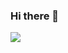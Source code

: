 ### Hi there 👋

<a align="center" href="https://github.com/alirezaahani">
  <img align="center" src="https://github-readme-stats.vercel.app/api/top-langs/?username=alirezaahani&layout=compact" />
</a>
